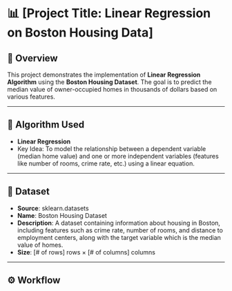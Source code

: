 # 📊 [Project Title: Linear Regression on Boston Housing Data]

## 🚀 Overview
This project demonstrates the implementation of **Linear Regression Algorithm** using the **Boston Housing Dataset**. The goal is to predict the median value of owner-occupied homes in thousands of dollars based on various features.

---

## 🧠 Algorithm Used
- **Linear Regression**
- Key Idea: To model the relationship between a dependent variable (median home value) and one or more independent variables (features like number of rooms, crime rate, etc.) using a linear equation.

---

## 📁 Dataset
- **Source**: sklearn.datasets
- **Name**: Boston Housing Dataset
- **Description**: A dataset containing information about housing in Boston, including features such as crime rate, number of rooms, and distance to employment centers, along with the target variable which is the median value of homes.
- **Size**: [# of rows] rows × [# of columns] columns

---

## ⚙️ Workflow

